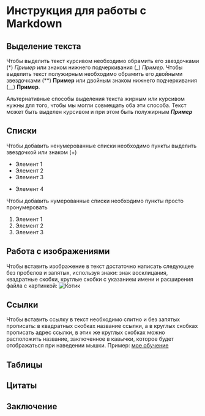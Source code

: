 #  Инструкция для работы с Markdown

## Выделение текста
Чтобы выделить текст курсивом необходимо обрамить его звездочками (*) *Пример* или знаком нижнего подчеркивания (_) _Пример_.
Чтобы выделить текст полужирным необходимо обрамить его двойными звездочками (**) **Пример** или двойным знаком нижнего подчеркивания (__) __Пример__.

Альтернативные способы выделения текста жирным или курсивом нужны для того, чтобы мы могли совмещать оба эти способа. Текст может быть выделен курсивом и при этом быть полужирным _**Пример**_


## Списки
Чтобы добавить ненумерованные списки необходимо пункты выделить звездочкой или знаком (+)
* Элемент 1
* Элемент 2
* Элемент 3
+ Элемент 4


Чтобы добавить нумерованные списки необходимо пункты просто пронумеровать
1. Элемент 1
2. Элемент 2
3. Элемент 3

## Работа с изображениями
Чтобы вставить изображение в текст достаточно написать следующее без пробелов и запятых, используя знаки: знак восклицания, квадратные скобки, круглые скобки с указанием имени и расширения файла с картинкой: 
![Котик](image.jpg)

## Ссылки
Чтобы вставить ссылку в текст необходимо слитно и без запятых прописать: в квадратных скобках название ссылки, а в круглых скобках прописать адрес ссылки, в этих же круглых скобках можно расположить название, заключенное в кавычки, которое будет отображаться при наведении мышки. Пример: [мое обучение](https://gb.ru/ "GeekBrains")

## Таблицы

## Цитаты

## Заключение
